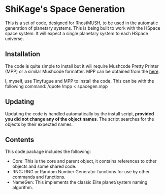 # ShiKage's Space Generation
This is a set of code, designed for RhostMUSH, to be used in the automatic
generation of planetary systems. This is being built to work with the 
HSpace space system. It will expect a single planetary system to each
HSpace universe.

## Installation
The code is quite simple to install but it will require Mushcode Pretty
Printer (MPP) or a similar Mushcode formatter. MPP can be obtained from
the [here](http://download.pennmush.org/Accessories/).

I, myself, use Tinyfugue and MPP to install the code. This can be with 
the following command:
/quote !mpp < spacegen.mpp

## Updating
Updating the code is handled automatically by the install script, 
**provided you did not change any of the object names**. The script
searches for the objects by their expected names.

## Contents
This code package includes the following:
* Core: This is the core and parent object, it contains references
  to other objects and some shared code.
* RNG: RNG or Random Number Generator functions for use by other
  commands and functions.
* NameGen: This implements the classic Elite planet/system naming
  algorithm.


